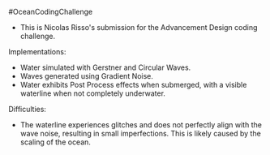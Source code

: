 #OceanCodingChallenge
- This is Nicolas Risso's submission for the Advancement Design coding challenge.

Implementations:

- Water simulated with Gerstner and Circular Waves.
- Waves generated using Gradient Noise.
- Water exhibits Post Process effects when submerged, with a visible waterline when not completely underwater.

Difficulties:

- The waterline experiences glitches and does not perfectly align with the wave noise, resulting in small imperfections. This is likely caused by the scaling of the ocean.
